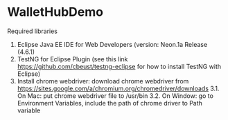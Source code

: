 # WalletHubDemo
Required libraries

1. Eclipse Java EE IDE for Web Developers (version: Neon.1a Release (4.6.1)
2. TestNG for Eclipse Plugin (see this link https://github.com/cbeust/testng-eclipse for how to install TestNG with Eclipse)
3. Install chrome webdriver: download chrome webdriver from https://sites.google.com/a/chromium.org/chromedriver/downloads
  3.1. On Mac: put chrome webdriver file to /usr/bin
  3.2. On Window: go to Environment Variables, include the path of chrome driver to Path variable
